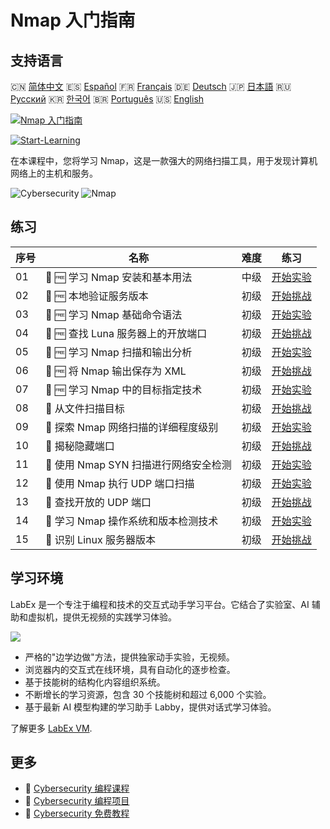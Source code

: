 # Nmap 入门指南

## 支持语言

🇨🇳 [简体中文](README_zh.md) 🇪🇸 [Español](README_es.md) 🇫🇷 [Français](README_fr.md) 🇩🇪 [Deutsch](README_de.md) 🇯🇵 [日本語](README_ja.md) 🇷🇺 [Русский](README_ru.md) 🇰🇷 [한국어](README_ko.md) 🇧🇷 [Português](README_pt.md) 🇺🇸 [English](README.md) 

[![Nmap 入门指南](https://cover-creator.labex.io/nmap-for-beginners.png?lang=zh)](https://labex.io/zh/courses/nmap-for-beginners)

[![Start-Learning](https://img.shields.io/badge/Start-Learning-whitesmoke?style=for-the-badge)](https://labex.io/zh/courses/nmap-for-beginners)

在本课程中，您将学习 Nmap，这是一款强大的网络扫描工具，用于发现计算机网络上的主机和服务。

![Cybersecurity](https://img.shields.io/badge/Cybersecurity-whitesmoke?style=for-the-badge&logo=cybersecurity)
![Nmap](https://img.shields.io/badge/Nmap-whitesmoke?style=for-the-badge&logo=nmap)


## 练习

|   序号 | 名称                                   | 难度   | 练习                                                                                                                                |
|--------|----------------------------------------|--------|-------------------------------------------------------------------------------------------------------------------------------------|
|     01 | 📖 🆓 学习 Nmap 安装和基本用法         | 中级   | <a target='_blank' href='https://labex.io/zh/tutorials/nmap-learn-nmap-installation-and-basic-usage-415924'>开始实验</a>            |
|     02 | 🎯 🆓 本地验证服务版本                 | 初级   | <a target='_blank' href='https://labex.io/zh/tutorials/nmap-verify-service-version-locally-548693'>开始挑战</a>                     |
|     03 | 📖 🆓 学习 Nmap 基础命令语法           | 初级   | <a target='_blank' href='https://labex.io/zh/tutorials/nmap-learn-nmap-basic-command-syntax-415919'>开始实验</a>                    |
|     04 | 🎯 🆓 查找 Luna 服务器上的开放端口     | 初级   | <a target='_blank' href='https://labex.io/zh/tutorials/nmap-find-open-port-on-luna-server-548697'>开始挑战</a>                      |
|     05 | 📖 🆓 学习 Nmap 扫描和输出分析         | 初级   | <a target='_blank' href='https://labex.io/zh/tutorials/nmap-learn-nmap-scanning-and-output-analysis-415926'>开始实验</a>            |
|     06 | 🎯 🆓 将 Nmap 输出保存为 XML           | 初级   | <a target='_blank' href='https://labex.io/zh/tutorials/nmap-save-nmap-output-to-xml-548705'>开始挑战</a>                            |
|     07 | 📖 🆓 学习 Nmap 中的目标指定技术       | 初级   | <a target='_blank' href='https://labex.io/zh/tutorials/nmap-learn-target-specification-techniques-in-nmap-415935'>开始实验</a>      |
|     08 | 🎯  从文件扫描目标                     | 初级   | <a target='_blank' href='https://labex.io/zh/tutorials/nmap-scan-target-from-file-548715'>开始挑战</a>                              |
|     09 | 📖  探索 Nmap 网络扫描的详细程度级别   | 初级   | <a target='_blank' href='https://labex.io/zh/tutorials/nmap-explore-nmap-verbosity-levels-for-network-scanning-415939'>开始实验</a> |
|     10 | 🎯  揭秘隐藏端口                       | 初级   | <a target='_blank' href='https://labex.io/zh/tutorials/nmap-uncover-the-secret-port-548724'>开始挑战</a>                            |
|     11 | 📖  使用 Nmap SYN 扫描进行网络安全检测 | 初级   | <a target='_blank' href='https://labex.io/zh/tutorials/nmap-conduct-nmap-syn-scans-for-network-security-415934'>开始实验</a>        |
|     12 | 📖  使用 Nmap 执行 UDP 端口扫描        | 初级   | <a target='_blank' href='https://labex.io/zh/tutorials/nmap-perform-udp-port-scanning-with-nmap-415938'>开始实验</a>                |
|     13 | 🎯  查找开放的 UDP 端口                | 初级   | <a target='_blank' href='https://labex.io/zh/tutorials/nmap-find-open-udp-port-548746'>开始挑战</a>                                 |
|     14 | 📖  学习 Nmap 操作系统和版本检测技术   | 初级   | <a target='_blank' href='https://labex.io/zh/tutorials/nmap-learn-nmap-os-and-version-detection-techniques-415925'>开始实验</a>     |
|     15 | 🎯  识别 Linux 服务器版本              | 初级   | <a target='_blank' href='https://labex.io/zh/tutorials/nmap-identify-linux-server-version-548747'>开始挑战</a>                      |

## 学习环境

LabEx 是一个专注于编程和技术的交互式动手学习平台。它结合了实验室、AI 辅助和虚拟机，提供无视频的实践学习体验。

![](https://tutorial-screenshot.getvm.io/images/vm-1725247253.png)

- 严格的"边学边做"方法，提供独家动手实验，无视频。
- 浏览器内的交互式在线环境，具有自动化的逐步检查。
- 基于技能树的结构化内容组织系统。
- 不断增长的学习资源，包含 30 个技能树和超过 6,000 个实验。
- 基于最新 AI 模型构建的学习助手 Labby，提供对话式学习体验。

了解更多 [LabEx VM](https://support.labex.io/using-labex/virtual-machine).

## 更多

- 🔗 [Cybersecurity 编程课程](https://github.com/labex-labs/awesome-programming-courses)
- 🔗 [Cybersecurity 编程项目](https://github.com/labex-labs/awesome-programming-projects)
- 🔗 [Cybersecurity 免费教程](https://github.com/labex-labs/cybersecurity-free-tutorials)

